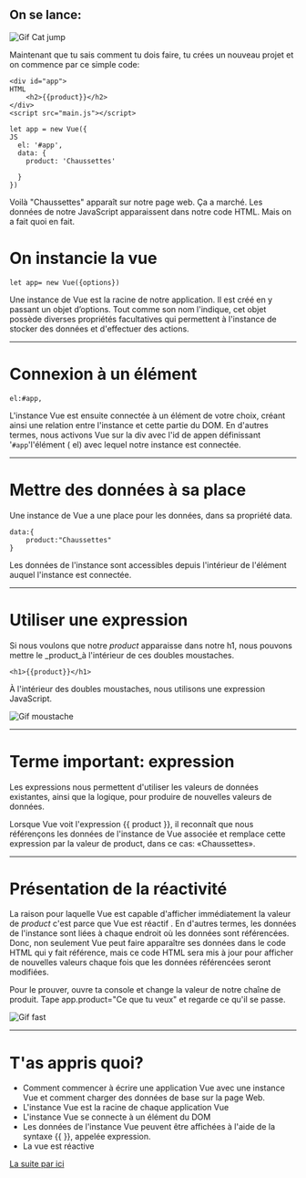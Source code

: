 ## On se lance:

![Gif Cat jump](assets/img/jump.gif)


Maintenant que tu sais comment tu dois faire, tu crées un nouveau projet et on commence par ce simple code:

```
<div id="app">                                                                              HTML
    <h2>{{product}}</h2>
</div>
<script src="main.js"></script>
```

```
let app = new Vue({                                                                          JS
  el: '#app',
  data: {
    product: 'Chaussettes'
   
  } 
})
```
Voilà "Chaussettes" apparaît sur notre page web. Ça a marché. Les données de notre JavaScript apparaissent dans notre code HTML. Mais on a fait quoi en fait.

# On instancie la vue

```
let app= new Vue({options})
```
Une instance de Vue est la racine de notre application. Il est créé en y passant un objet d’options. Tout comme son nom l'indique, cet objet possède diverses propriétés facultatives qui permettent à l'instance de stocker des données et d'effectuer des actions.
___

# Connexion à un élément

```
el:#app,
```
L'instance Vue est ensuite connectée à un élément de votre choix, créant ainsi une relation entre l'instance et cette partie du DOM. En d'autres termes, nous activons Vue sur la div avec l'id de appen définissant '``#app``'l'élément ( el) avec lequel notre instance est connectée.
___

# Mettre des données à sa place

Une instance de Vue a une place pour les données, dans sa propriété data.

```
data:{
    product:"Chaussettes"
}
```
Les données de l'instance sont accessibles depuis l'intérieur de l'élément auquel l'instance est connectée.
___

# Utiliser une expression

Si nous voulons que notre _product_ apparaisse dans notre h1, nous pouvons mettre le _product_à l'intérieur de ces doubles moustaches.

```
<h1>{{product}}</h1>
```
À l'intérieur des doubles moustaches, nous utilisons une expression JavaScript.

![Gif moustache](https://media.giphy.com/media/Yjb1jDhMWswRG/giphy.gif)
___

# Terme important: expression

Les expressions nous permettent d'utiliser les valeurs de données existantes, ainsi que la logique, pour produire de nouvelles valeurs de données.

Lorsque Vue voit l'expression {{ product }}, il reconnaît que nous référençons les données de l'instance de Vue associée et remplace cette expression par la valeur de product, dans ce cas: «Chaussettes».
___

# Présentation de la réactivité

La raison pour laquelle Vue est capable d'afficher immédiatement la valeur de _product_ c'est parce que Vue est réactif . En d'autres termes, les données de l'instance sont liées à chaque endroit où les données sont référencées. Donc, non seulement Vue peut faire apparaître ses données dans le code HTML qui y fait référence, mais ce code HTML sera mis à jour pour afficher de nouvelles valeurs chaque fois que les données référencées seront modifiées.

Pour le prouver, ouvre ta console et change la valeur de notre chaîne de produit. Tape app.product="Ce que tu veux" et regarde ce qu'il se passe.

![Gif fast](https://media.giphy.com/media/lRnUWhmllPI9a/giphy.gif)
___

# T'as appris quoi?

* Comment commencer à écrire une application Vue avec une instance Vue et comment charger des données de base sur la page Web.
* L'instance Vue est la racine de chaque application Vue
* L'instance Vue se connecte à un élément du DOM
* Les données de l'instance Vue peuvent être affichées à l'aide de la syntaxe {{ }}, appelée expression.
* La vue est réactive

[La suite par ici](attribute.md)

